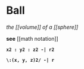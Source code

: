 # Ball

_the [[volume]] of a [[sphere]]_

**see** [[math notation]]

**`x2 : y2 : z2 -| r2`**

**`\:(x, y, z)2/ -| r`**
